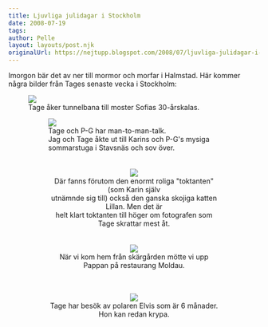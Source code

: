 ```yaml
---
title: Ljuvliga julidagar i Stockholm
date: 2008-07-19
tags: 	
author: Pelle
layout: layouts/post.njk
originalUrl: https://nejtupp.blogspot.com/2008/07/ljuvliga-julidagar-i-stockholm.html
---
```


Imorgon bär det av ner till mormor och morfar i Halmstad. Här kommer några bilder från Tages senaste vecka i Stockholm:

<figure>
	<img src="../../../../img/_MG_5093_1024pix.jpg">
	<figcaption>Tage åker tunnelbana till moster Sofias 30-årskalas.</figcaption>

<figure>
	<img src="../../../../img/HosKarin%26PG+019.jpg">
	<figcaption>Tage och P-G har man-to-man-talk.<br>Jag och Tage åkte ut till Karins och P-G&apos;s mysiga sommarstuga i Stavsnäs och sov över.<br><br></span></span></div><br><div style="text-align: center;"><img src="../../../../img/HosKarin%26PG+017.jpg">
	<figcaption>Där fanns förutom den enormt roliga "toktanten" (som Karin själv<br>utnämnde sig till) också den ganska skojiga katten Lillan. Men det är<br>helt klart toktanten till höger om fotografen som Tage skrattar mest åt.<br><br><br></span></span><div style="text-align: center;"><img src="../../../../img/_MG_5128_1024pix.jpg">
	<figcaption>När vi kom hem från skärgården mötte vi upp Pappan på restaurang Moldau.</figcaption>
</figure><br></div><br><div style="text-align: center;"><img src="../../../../img/Tage%26Elvis.jpg">
	<figcaption>Tage har besök av polaren Elvis som är 6 månader.<br>Hon kan redan krypa.</figcaption>
